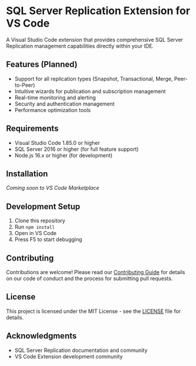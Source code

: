 # SQL Server Replication Extension for VS Code

A Visual Studio Code extension that provides comprehensive SQL Server Replication management capabilities directly within your IDE.

## Features (Planned)

- Support for all replication types (Snapshot, Transactional, Merge, Peer-to-Peer)
- Intuitive wizards for publication and subscription management
- Real-time monitoring and alerting
- Security and authentication management
- Performance optimization tools

## Requirements

- Visual Studio Code 1.85.0 or higher
- SQL Server 2016 or higher (for full feature support)
- Node.js 16.x or higher (for development)

## Installation

*Coming soon to VS Code Marketplace*

## Development Setup

1. Clone this repository
2. Run `npm install`
3. Open in VS Code
4. Press F5 to start debugging

## Contributing

Contributions are welcome! Please read our [Contributing Guide](CONTRIBUTING.md) for details on our code of conduct and the process for submitting pull requests.

## License

This project is licensed under the MIT License - see the [LICENSE](LICENSE) file for details.

## Acknowledgments

- SQL Server Replication documentation and community
- VS Code Extension development community 